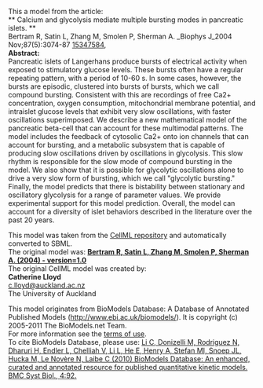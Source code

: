 

This a model from the article:  
** Calcium and glycolysis mediate multiple bursting modes in pancreatic islets. **   
Bertram R, Satin L, Zhang M, Smolen P, Sherman A. _Biophys J_2004
Nov;87(5):3074-87 [15347584](http://www.ncbi.nlm.nih.gov/pubmed/15347584),  
**Abstract:**   
Pancreatic islets of Langerhans produce bursts of electrical activity when
exposed to stimulatory glucose levels. These bursts often have a regular
repeating pattern, with a period of 10-60 s. In some cases, however, the
bursts are episodic, clustered into bursts of bursts, which we call compound
bursting. Consistent with this are recordings of free Ca2+ concentration,
oxygen consumption, mitochondrial membrane potential, and intraislet glucose
levels that exhibit very slow oscillations, with faster oscillations
superimposed. We describe a new mathematical model of the pancreatic beta-cell
that can account for these multimodal patterns. The model includes the
feedback of cytosolic Ca2+ onto ion channels that can account for bursting,
and a metabolic subsystem that is capable of producing slow oscillations
driven by oscillations in glycolysis. This slow rhythm is responsible for the
slow mode of compound bursting in the model. We also show that it is possible
for glycolytic oscillations alone to drive a very slow form of bursting, which
we call "glycolytic bursting." Finally, the model predicts that there is
bistability between stationary and oscillatory glycolysis for a range of
parameter values. We provide experimental support for this model prediction.
Overall, the model can account for a diversity of islet behaviors described in
the literature over the past 20 years.

This model was taken from the [CellML
repository](http://www.cellml.org/models) and automatically converted to SBML.  
The original model was: [ **Bertram R, Satin L, Zhang M, Smolen P, Sherman A.
(2004) - version=1.0**
](http://models.cellml.org/exposure/f7d6dbef9db48b6d62bf43598ebfb2d5)  
The original CellML model was created by:  
**Catherine Lloyd**   
c.lloyd@auckland.ac.nz  
The University of Auckland  

This model originates from BioModels Database: A Database of Annotated
Published Models (http://www.ebi.ac.uk/biomodels/). It is copyright (c)
2005-2011 The BioModels.net Team.  
For more information see the [terms of
use](http://www.ebi.ac.uk/biomodels/legal.html).  
To cite BioModels Database, please use: [Li C, Donizelli M, Rodriguez N,
Dharuri H, Endler L, Chelliah V, Li L, He E, Henry A, Stefan MI, Snoep JL,
Hucka M, Le Novère N, Laibe C (2010) BioModels Database: An enhanced, curated
and annotated resource for published quantitative kinetic models. BMC Syst
Biol., 4:92.](http://www.ncbi.nlm.nih.gov/pubmed/20587024)

